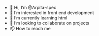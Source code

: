 - 👋 Hi, I’m @Arpita-spec
- 👀 I’m interested in front end development 
- 🌱 I’m currently learning html
- 💞️ I’m looking to collaborate on projects
- 📫 How to reach me 

<!---
Arpita-spec/Arpita-spec is a ✨ special ✨ repository because its `README.md` (this file) appears on your GitHub profile.
You can click the Preview link to take a look at your changes.
--->

